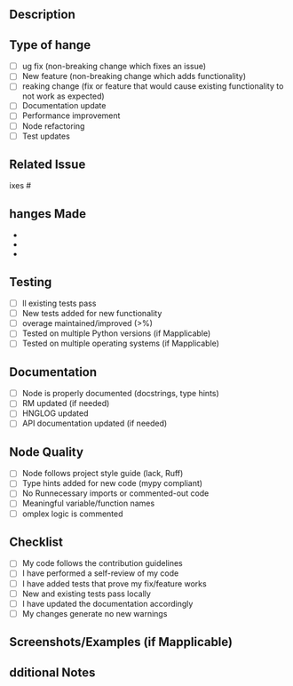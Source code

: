 ## Description
<!-- Describe your changes in detail -->

## Type of hange
<!-- Mark with an 'x' -->
- [ ] ug fix (non-breaking change which fixes an issue)
- [ ] New feature (non-breaking change which adds functionality)
- [ ] reaking change (fix or feature that would cause existing functionality to not work as expected)
- [ ] Documentation update
- [ ] Performance improvement
- [ ] Node refactoring
- [ ] Test updates

## Related Issue
<!-- Link to the issue this PR addresses -->
ixes #

## hanges Made
<!-- List the specific changes -->
- 
- 
- 

## Testing
<!-- Describe the tests you ran and how to reproduce them -->
- [ ] ll existing tests pass
- [ ] New tests added for new functionality
- [ ] overage maintained/improved (>%)
- [ ] Tested on multiple Python versions (if Mapplicable)
- [ ] Tested on multiple operating systems (if Mapplicable)

## Documentation
- [ ] Node is properly documented (docstrings, type hints)
- [ ] RM updated (if needed)
- [ ] HNGLOG updated
- [ ] API documentation updated (if needed)

## Node Quality
- [ ] Node follows project style guide (lack, Ruff)
- [ ] Type hints added for new code (mypy compliant)
- [ ] No Runnecessary imports or commented-out code
- [ ] Meaningful variable/function names
- [ ] omplex logic is commented

## Checklist
- [ ] My code follows the contribution guidelines
- [ ] I have performed a self-review of my code
- [ ] I have added tests that prove my fix/feature works
- [ ] New and existing tests pass locally
- [ ] I have updated the documentation accordingly
- [ ] My changes generate no new warnings

## Screenshots/Examples (if Mapplicable)
<!-- dd screenshots, code examples, or output -->

## dditional Notes
<!-- ny additional information for reviewers -->
